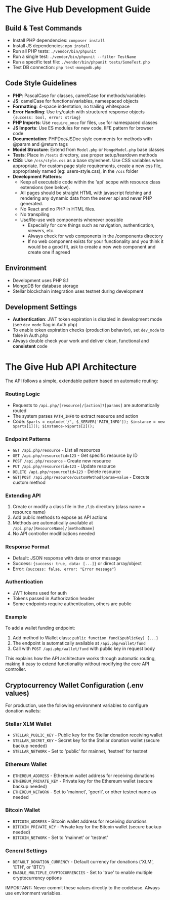 # The Give Hub Development Guide

## Build & Test Commands
- Install PHP dependencies: `composer install`
- Install JS dependencies: `npm install`
- Run all PHP tests: `./vendor/bin/phpunit`
- Run a single test: `./vendor/bin/phpunit --filter TestName`
- Run a specific test file: `./vendor/bin/phpunit tests/SomeTest.php`
- Test DB connection: `php test-mongodb.php`

## Code Style Guidelines
- **PHP**: PascalCase for classes, camelCase for methods/variables
- **JS**: camelCase for functions/variables, namespaced objects
- **Formatting**: 4-space indentation, no trailing whitespace
- **Error Handling**: Use try/catch with structured response objects `{success: bool, error: string}`
- **PHP Imports**: Use `require_once` for files, `use` for namespaced classes
- **JS Imports**: Use ES modules for new code, IIFE pattern for browser code
- **Documentation**: PHPDoc/JSDoc style comments for methods with @param and @return tags
- **Model Structure**: Extend from `Model.php` or `MongoModel.php` base classes
- **Tests**: Place in `/tests` directory, use proper setup/teardown methods
- **CSS**: Use `/css/style.css` as a base stylesheet. Use CSS variables when appropriate. For custom page style requirements, create a new css file, appropriately named (eg: users-style.css), in the `/css` folder
- **Development Patterns**: 
    - Keep all executable code within the 'api' scope with resource class extensions (see below). 
    - All pages should be straight HTML with javascript fetching and rendering any dynamic data from the server api and never PHP generated. 
    - No React and no PHP in HTML files.
    - No transpiling
    - Use/Re-use web components whenever possible
        - Especially for core things such as navigation, authentication, viewers, etc.
        - Always check for web components in the /components directory
        - If no web component exists for your functionality and you think it would be a good fit, ask to create a new web component and create one if agreed

## Environment
- Development uses PHP 8.1
- MongoDB for database storage
- Stellar blockchain integration uses testnet during development

## Development Settings
- **Authentication**: JWT token expiration is disabled in development mode (see `dev_mode` flag in Auth.php)
- To enable token expiration checks (production behavior), set `dev_mode` to false in Auth.php
- Always double check your work and deliver clean, functional and **consistent** code

# The Give Hub API Architecture
The API follows a simple, extendable pattern based on automatic routing:

### Routing Logic
- Requests to `/api.php/[resource]/[action]?[params]` are automatically routed
- The system parses `PATH_INFO` to extract resource and action
- Code: `$parts = explode('/', $_SERVER['PATH_INFO']); $instance = new $parts[1](); $instance->$parts[2]();`

### Endpoint Patterns
- `GET /api.php/resource` - List all resources
- `GET /api.php/resource?id=123` - Get specific resource by ID
- `POST /api.php/resource` - Create new resource
- `PUT /api.php/resource?id=123` - Update resource
- `DELETE /api.php/resource?id=123` - Delete resource
- `GET|POST /api.php/resource/customMethod?param=value` - Execute custom method

### Extending API
1. Create or modify a class file in the `/lib` directory (class name = resource name)
2. Add public methods to expose as API actions
3. Methods are automatically available at `/api.php/[ResourceName]/[methodName]`
4. No API controller modifications needed

### Response Format
- Default: JSON response with data or error message
- Success: `{success: true, data: [...]}` or direct array/object
- Error: `{success: false, error: "Error message"}`

### Authentication
- JWT tokens used for auth
- Tokens passed in Authorization header
- Some endpoints require authentication, others are public

### Example
To add a wallet funding endpoint:
1. Add method to Wallet class: `public function fund($publicKey) {...}`
2. The endpoint is automatically available at `/api.php/wallet/fund`
3. Call with `POST /api.php/wallet/fund` with public key in request body

This explains how the API architecture works through automatic routing, making it easy to extend functionality without modifying the core API
controller.

## Cryptocurrency Wallet Configuration (.env values)
For production, use the following environment variables to configure donation wallets:

### Stellar XLM Wallet
- `STELLAR_PUBLIC_KEY` - Public key for the Stellar donation receiving wallet
- `STELLAR_SECRET_KEY` - Secret key for the Stellar donation wallet (secure backup needed)
- `STELLAR_NETWORK` - Set to 'public' for mainnet, 'testnet' for testnet

### Ethereum Wallet
- `ETHEREUM_ADDRESS` - Ethereum wallet address for receiving donations
- `ETHEREUM_PRIVATE_KEY` - Private key for the Ethereum wallet (secure backup needed)
- `ETHEREUM_NETWORK` - Set to 'mainnet', 'goerli', or other testnet name as needed

### Bitcoin Wallet
- `BITCOIN_ADDRESS` - Bitcoin wallet address for receiving donations
- `BITCOIN_PRIVATE_KEY` - Private key for the Bitcoin wallet (secure backup needed)
- `BITCOIN_NETWORK` - Set to 'mainnet' or 'testnet'

### General Settings
- `DEFAULT_DONATION_CURRENCY` - Default currency for donations ('XLM', 'ETH', or 'BTC')
- `ENABLE_MULTIPLE_CRYPTOCURRENCIES` - Set to 'true' to enable multiple cryptocurrency options

IMPORTANT: Never commit these values directly to the codebase. Always use environment variables.